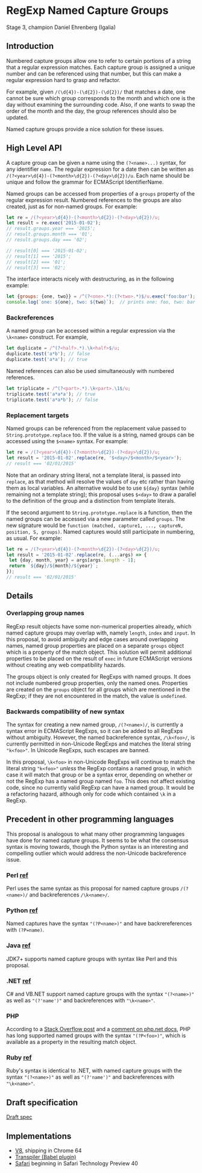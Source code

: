 # RegExp Named Capture Groups

Stage 3, champion Daniel Ehrenberg (Igalia)

## Introduction

Numbered capture groups allow one to refer to certain portions of a string that a regular expression matches. Each capture group is assigned a unique number and can be referenced using that number, but this can make a regular expression hard to grasp and refactor.

For example, given `/(\d{4})-(\d{2})-(\d{2})/` that matches a date, one cannot be sure which group corresponds to the month and which one is the day without examining the surrounding code. Also, if one wants to swap the order of the month and the day, the group references should also be updated.

Named capture groups provide a nice solution for these issues.

## High Level API

A capture group can be given a name using the `(?<name>...)` syntax, for any identifier `name`. The regular expression for a date then can be written as `/(?<year>\d{4})-(?<month>\d{2})-(?<day>\d{2})/u`. Each name should be unique and follow the grammar for ECMAScript IdentifierName.

Named groups can be accessed from properties of a `groups` property of the regular expression result. Numbered references to the groups are also created, just as for non-named groups. For example:

```js
let re = /(?<year>\d{4})-(?<month>\d{2})-(?<day>\d{2})/u;
let result = re.exec('2015-01-02');
// result.groups.year === '2015';
// result.groups.month === '01';
// result.groups.day === '02';

// result[0] === '2015-01-02';
// result[1] === '2015';
// result[2] === '01';
// result[3] === '02';
```

The interface interacts nicely with destructuring, as in the following example:

```js
let {groups: {one, two}} = /^(?<one>.*):(?<two>.*)$/u.exec('foo:bar');
console.log(`one: ${one}, two: ${two}`);  // prints one: foo, two: bar
```

### Backreferences

A named group can be accessed within a regular expression via the `\k<name>` construct. For example,

```js
let duplicate = /^(?<half>.*).\k<half>$/u;
duplicate.test('a*b'); // false
duplicate.test('a*a'); // true
```

Named references can also be used simultaneously with numbered references.

```js
let triplicate = /^(?<part>.*).\k<part>.\1$/u;
triplicate.test('a*a*a'); // true
triplicate.test('a*a*b'); // false
```

### Replacement targets

Named groups can be referenced from the replacement value passed to `String.prototype.replace` too. If the value is a string, named groups can be accessed using the `$<name>` syntax. For example:

 ```js
let re = /(?<year>\d{4})-(?<month>\d{2})-(?<day>\d{2})/u;
let result = '2015-01-02'.replace(re, '$<day>/$<month>/$<year>');
// result === '02/01/2015'
```

Note that an ordinary string literal, not a template literal, is passed into `replace`, as that method will resolve the values of `day` etc rather than having them as local variables. An alternative would be to use `${day}` syntax (while remaining not a template string); this proposal uses `$<day>` to draw a parallel to the definition of the group and a distinction from template literals.

If the second argument to `String.prototype.replace` is a function, then the named groups can be accessed via a new parameter called `groups`. The new signature would be `function (matched, capture1, ..., captureN, position, S, groups)`. Named captures would still participate in numbering, as usual. For example:

 ```js
let re = /(?<year>\d{4})-(?<month>\d{2})-(?<day>\d{2})/u;
let result = '2015-01-02'.replace(re, (...args) => {
  let {day, month, year} = args[args.length - 1];
  return `${day}/${month}/${year}`;
});
// result === '02/01/2015'
```

## Details

### Overlapping group names

RegExp result objects have some non-numerical properties already, which named capture groups may overlap with, namely `length`, `index` and `input`. In this proposal, to avoid ambiguity and edge cases around overlapping names, named group properties are placed on a separate `groups` object which is a property of the match object. This solution will permit additional properties to be placed on the result of `exec` in future ECMAScript versions without creating any web compatibility hazards.

The groups object is only created for RegExps with named groups. It does not include numbered group properties, only the named ones. Properties are created on the `groups` object for all groups which are mentioned in the RegExp; if they are not encountered in the match, the value is `undefined`.

### Backwards compatibility of new syntax

The syntax for creating a new named group, `/(?<name>)/`, is currently a syntax error in ECMAScript RegExps, so it can be added to all RegExps without ambiguity. However, the named backreference syntax, `/\k<foo>/`, is currently permitted in non-Unicode RegExps and matches the literal string `"k<foo>"`. In Unicode RegExps, such escapes are banned.

In this proposal, `\k<foo>` in non-Unicode RegExps will continue to match the literal string `"k<foo>"` *unless* the RegExp contains a named group, in which case it will match that group or be a syntax error, depending on whether or not the RegExp has a named group named `foo`. This does not affect existing code, since no currently valid RegExp can have a named group. It would be a refactoring hazard, although only for code which contained `\k` in a RegExp.

## Precedent in other programming languages

This proposal is analogous to what many other programming languages have done for named capture groups. It seems to be what the consensus syntax is moving towards, though the Python syntax is an interesting and compelling outlier which would address the non-Unicode backreference issue.

### Perl [ref](http://perldoc.perl.org/perlre.html#Regular-Expressions)

Perl uses the same syntax as this proposal for named capture groups `/(?<name>)/` and backreferences `/\k<name>/`.

### Python [ref](https://docs.python.org/2/library/re.html#regular-expression-syntax)

Named captures have the syntax `"(?P<name>)"` and have backrereferences with `(?P=name)`.

### Java [ref](https://blogs.oracle.com/xuemingshen/entry/named_capturing_group_in_jdk7)

JDK7+ supports named capture groups with syntax like Perl and this proposal.

### .NET [ref](https://msdn.microsoft.com/en-us/library/bs2twtah(v=vs.110).aspx#Anchor_1)

C# and VB.NET support named capture groups with the syntax `"(?<name>)"` as well as `"(?'name')"` and backreferences with `"\k<name>"`.

### PHP

According to a [Stack Overflow post](http://stackoverflow.com/questions/6971287/named-capture-in-php-using-regex) and a [comment on php.net docs](http://php.net/manual/en/function.preg-match.php#89418), PHP has long supported named groups with the syntax `"(?P<foo>)"`, which is available as a property in the resulting match object.

### Ruby [ref](https://ruby-doc.org/core-2.2.0/Regexp.html#class-Regexp-label-Capturing)

Ruby's syntax is identical to .NET, with named capture groups with the syntax `"(?<name>)"` as well as `"(?'name')"` and backreferences with `"\k<name>"`.

## Draft specification

[Draft spec](https://tc39.github.io/proposal-regexp-named-groups/)

## Implementations

* [V8](https://bugs.chromium.org/p/v8/issues/detail?id=5437), shipping in Chrome 64
* [Transpiler (Babel plugin)](https://github.com/DmitrySoshnikov/babel-plugin-transform-modern-regexp#named-capturing-groups)
* [Safari](https://developer.apple.com/safari/technology-preview/release-notes/) beginning in Safari Technology Preview 40
